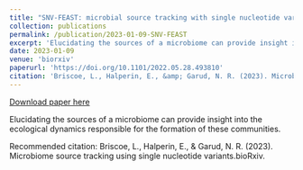```yaml
---
title: "SNV-FEAST: microbial source tracking with single nucleotide variants"
collection: publications
permalink: /publication/2023-01-09-SNV-FEAST
excerpt: 'Elucidating the sources of a microbiome can provide insight into the ecological dynamics responsible for the formation of these communities. '
date: 2023-01-09
venue: 'biorxiv'
paperurl: 'https://doi.org/10.1101/2022.05.28.493810'
citation: 'Briscoe, L., Halperin, E., &amp; Garud, N. R. (2023). Microbiome source tracking using single nucleotide variants.bioRxiv.'
---
```


<a href='https://doi.org/10.1101/2022.05.28.493810'>Download paper here</a>

Elucidating the sources of a microbiome can provide insight into the ecological dynamics responsible for the formation of these communities. 

Recommended citation: Briscoe, L., Halperin, E., & Garud, N. R. (2023). Microbiome source tracking using single nucleotide variants.bioRxiv.